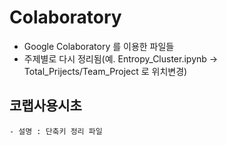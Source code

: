 # Colaboratory
* Google Colaboratory 를 이용한 파일들
* 주제별로 다시 정리됨(예. Entropy_Cluster.ipynb -> Total_Prijects/Team_Project 로 위치변경)
## 코랩사용시초
    - 설명 : 단축키 정리 파일

